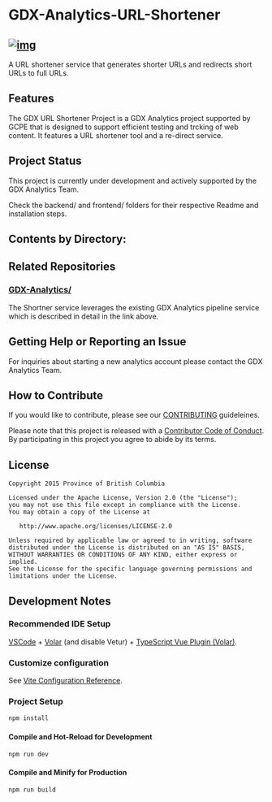 # GDX-Analytics-URL-Shortener
[![img](https://img.shields.io/badge/Lifecycle-Maturing-007EC6)](https://github.com/bcgov/repomountie/blob/master/doc/lifecycle-badges.md)
---
A URL shortener service that generates shorter URLs and redirects short URLs to full URLs.
 
## Features
 
The GDX URL Shortener Project is a GDX Analytics project supported by GCPE that is designed to support efficient testing and trcking of web content. It features a URL shortener tool and a re-direct service.
 
## Project Status

This project is currently under development and actively supported by the GDX Analytics Team.

Check the backend/ and frontend/ folders for their respective Readme and installation steps.
 
## Contents by Directory:


 
## Related Repositories
 
### [GDX-Analytics/](https://github.com/bcgov/GDX-Analytics)
 
The Shortner service leverages the existing GDX Analytics pipeline service which is described in detail in the link above.
 
## Getting Help or Reporting an Issue
 
For inquiries about starting a new analytics account please contact the GDX Analytics Team.
 
## How to Contribute
 
If you would like to contribute, please see our [CONTRIBUTING](CONTRIBUTING.md) guideleines.
 
Please note that this project is released with a [Contributor Code of Conduct](CODE_OF_CONDUCT.md). By participating in this project you agree to abide by its terms.
 
## License
```
Copyright 2015 Province of British Columbia
 
Licensed under the Apache License, Version 2.0 (the "License");
you may not use this file except in compliance with the License.
You may obtain a copy of the License at
 
   http://www.apache.org/licenses/LICENSE-2.0
 
Unless required by applicable law or agreed to in writing, software
distributed under the License is distributed on an "AS IS" BASIS,
WITHOUT WARRANTIES OR CONDITIONS OF ANY KIND, either express or implied.
See the License for the specific language governing permissions and limitations under the License.
```

## Development Notes

### Recommended IDE Setup

[VSCode](https://code.visualstudio.com/) + [Volar](https://marketplace.visualstudio.com/items?itemName=Vue.volar) (and disable Vetur) + [TypeScript Vue Plugin (Volar)](https://marketplace.visualstudio.com/items?itemName=Vue.vscode-typescript-vue-plugin).

### Customize configuration

See [Vite Configuration Reference](https://vitejs.dev/config/).

### Project Setup

```sh
npm install
```

#### Compile and Hot-Reload for Development

```sh
npm run dev
```

#### Compile and Minify for Production

```sh
npm run build
```



